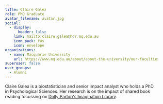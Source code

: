 ```yaml
---
title: Claire Galea
role: PhD Graduate
avatar_filename: avatar.jpg
social:
  - display:
      header: false
    link: mailto:claire.galea@hdr.mq.edu.au
    icon_pack: fas
    icon: envelope
organizations:
  - name: Macquarie University
    url: https://www.mq.edu.au/about/about-the-university/our-faculties/medicine-and-health-sciences/departments-and-centres/school-of-psychological-sciences
superuser: false
user_groups:
  - Alumni
---
```

Claire Galea is a biostatistician and senior impact analyst who holds a PhD in Psychological Sciences. Her research is on the impact of shared book reading focussing on <a href="https://imaginationlibrary.com/au/" target="_blank">Dolly Parton's Imagination Library</a>.
